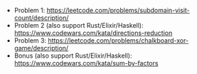 - Problem 1: https://leetcode.com/problems/subdomain-visit-count/description/
- Problem 2 (also support Rust/Elixir/Haskell): https://www.codewars.com/kata/directions-reduction
- Problem 3: https://leetcode.com/problems/chalkboard-xor-game/description/
- Bonus (also support Rust/Elixir/Haskell): https://www.codewars.com/kata/sum-by-factors
